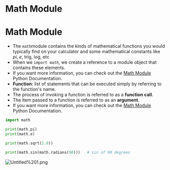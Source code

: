 # Math Module

# Math Module
- The `math`module contains the kinds of mathematical functions you would typically find on your calculator and some mathematical constants like *pi*, *e*, trig, log, etc
- When we `import math`, we create a reference to a module object that contains these elements.
- If you want more information, you can check out the [Math Module](http://docs.python.org/py3k/library/math.html#module-math) Python Documentation.
- **Function**: list of statements that can be executed simply by referring to the function's name.
- The process of invoking a function is referred to as a **function call**.
- The item passed to a function is referred to as an **argument**.
- If you want more information, you can check out the [Math Module](http://docs.python.org/py3k/library/math.html#module-math) Python Documentation.

```python
import math

print(math.pi)
print(math.e)

print(math.sqrt(2.0))

print(math.sin(math.radians(90)))   # sin of 90 degrees
```

![Untitled%201.png](2.9.png)